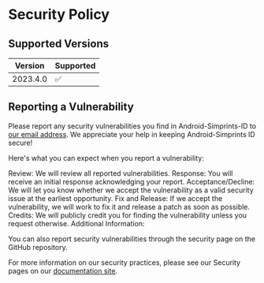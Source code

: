 # Security Policy

## Supported Versions

| Version | Supported          |
| ------- | ------------------ |
| 2023.4.0| :white_check_mark: |


## Reporting a Vulnerability

Please report any security vulnerabilities you find in Android-Simprints-ID to [our email address](securityreport@simprints.com). We appreciate your help in keeping Android-Simprints ID secure!

Here's what you can expect when you report a vulnerability:

Review: We will review all reported vulnerabilities.
Response: You will receive an initial response acknowledging your report.
Acceptance/Decline: We will let you know whether we accept the vulnerability as a valid security issue at the earliest opportunity.
Fix and Release: If we accept the vulnerability, we will work to fix it and release a patch as soon as possible.
Credits: We will publicly credit you for finding the vulnerability unless you request otherwise.
Additional Information:

You can also report security vulnerabilities through the security page on the GitHub repository.

For more information on our security practices, please see our Security pages on our [documentation site](https://simprints.gitbook.io/docs/security-and-privacy/security-and-privacy-considerations). 
